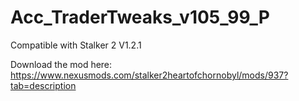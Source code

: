 # Acc_TraderTweaks_v105_99_P
 Compatible with Stalker 2 V1.2.1
 
 Download the mod here: https://www.nexusmods.com/stalker2heartofchornobyl/mods/937?tab=description
